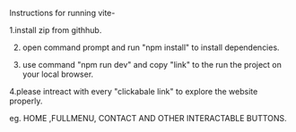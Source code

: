 
Instructions for running vite-

1.install zip from githhub.

2. open command prompt and run "npm install" to install dependencies.

3. use command "npm run dev" and copy "link" to the run the project on your local browser.

4.please intreact with every "clickabale link" to explore the website properly.

eg. HOME ,FULLMENU, CONTACT AND OTHER INTERACTABLE BUTTONS.

